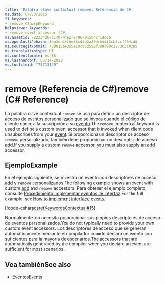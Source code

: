 ```yaml
---
title: 'Palabra clave contextual remove: Referencia de C#'
ms.date: 07/20/2015
f1_keywords:
- remove_CSharpKeyword
helpviewer_keywords:
- remove event accessor [C#]
ms.assetid: c8223426-c17b-4fe2-8406-01564cf1dd2b
ms.openlocfilehash: 8ea3ea1910e28c03b2a894c64415cb2ccff942d0
ms.sourcegitcommit: 7588136e355e10cbc2582f389c90c127363c02a5
ms.translationtype: HT
ms.contentlocale: es-ES
ms.lasthandoff: 03/14/2020
ms.locfileid: "75713149"
---
```

# <a name="remove-c-reference"></a><span data-ttu-id="96661-102">remove (Referencia de C#)</span><span class="sxs-lookup"><span data-stu-id="96661-102">remove (C# Reference)</span></span>

<span data-ttu-id="96661-103">La palabra clave contextual `remove` se usa para definir un descriptor de acceso de eventos personalizado que se invoca cuando el código de cliente cancela la suscripción a su [evento](event.md).</span><span class="sxs-lookup"><span data-stu-id="96661-103">The `remove` contextual keyword is used to define a custom event accessor that is invoked when client code unsubscribes from your [event](event.md).</span></span> <span data-ttu-id="96661-104">Si proporciona un descriptor de acceso `remove` personalizado, también debe proporcionar un descriptor de acceso [add](add.md).</span><span class="sxs-lookup"><span data-stu-id="96661-104">If you supply a custom `remove` accessor, you must also supply an [add](add.md) accessor.</span></span>

## <a name="example"></a><span data-ttu-id="96661-105">Ejemplo</span><span class="sxs-lookup"><span data-stu-id="96661-105">Example</span></span>

<span data-ttu-id="96661-106">En el ejemplo siguiente, se muestra un evento con descriptores de acceso [add](add.md) y `remove` personalizados.</span><span class="sxs-lookup"><span data-stu-id="96661-106">The following example shows an event with custom [add](add.md) and `remove` accessors.</span></span> <span data-ttu-id="96661-107">Para obtener el ejemplo completo, consulte [Procedimiento Implementar eventos de interfaz](../../programming-guide/events/how-to-implement-interface-events.md).</span><span class="sxs-lookup"><span data-stu-id="96661-107">For the full example, see [How to implement interface events](../../programming-guide/events/how-to-implement-interface-events.md).</span></span>

 [!code-csharp[csrefKeywordsContextual#15](~/samples/snippets/csharp/VS_Snippets_VBCSharp/csrefKeywordsContextual/CS/csrefKeywordsContextual.cs#15)]

<span data-ttu-id="96661-108">Normalmente, no necesita proporcionar sus propios descriptores de acceso de eventos personalizados.</span><span class="sxs-lookup"><span data-stu-id="96661-108">You do not typically need to provide your own custom event accessors.</span></span> <span data-ttu-id="96661-109">Los descriptores de acceso que se generan automáticamente mediante el compilador cuando declara un evento son suficientes para la mayoría de escenarios.</span><span class="sxs-lookup"><span data-stu-id="96661-109">The accessors that are automatically generated by the compiler when you declare an event are sufficient for most scenarios.</span></span>

## <a name="see-also"></a><span data-ttu-id="96661-110">Vea también</span><span class="sxs-lookup"><span data-stu-id="96661-110">See also</span></span>

- [<span data-ttu-id="96661-111">Eventos</span><span class="sxs-lookup"><span data-stu-id="96661-111">Events</span></span>](../../programming-guide/events/index.md)
